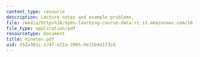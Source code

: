 ```yaml
---
content_type: resource
description: Lecture notes and example problems.
file: /media/https%3A/open-learning-course-data-rc.s3.amazonaws.com/18-305-advanced-analytic-methods-in-science-and-engineering-fall-2004/252a381c174fe21a39b59e15b9d173cd_nineten.pdf
file_type: application/pdf
resourcetype: Document
title: nineten.pdf
uid: 252a381c-174f-e21a-39b5-9e15b9d173cd
---
```

